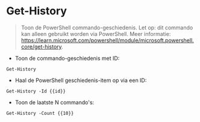 # Get-History

> Toon de PowerShell commando-geschiedenis.
> Let op: dit commando kan alleen gebruikt worden via PowerShell.
> Meer informatie: <https://learn.microsoft.com/powershell/module/microsoft.powershell.core/get-history>.

- Toon de commando-geschiedenis met ID:

`Get-History`

- Haal de PowerShell geschiedenis-item op via een ID:

`Get-History -Id {{id}}`

- Toon de laatste N commando's:

`Get-History -Count {{10}}`
